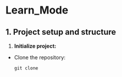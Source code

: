 # Learn_Mode

## 1. Project setup and structure

1. **Initialize project:**
- Clone the repository:
  ```
  git clone 
